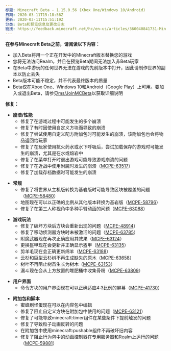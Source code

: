 ```yaml
---
标题: Minecraft Beta - 1.15.0.56 (Xbox One/Windows 10/Android)
日期: 2020-03-11T15:18:56Z
更新: 2020-03-11T15:51:19Z
分类: Beta和预览信息及更改日志
链接: https://feedback.minecraft.net/hc/en-us/articles/360040841731-Minecraft-Beta-1-15-0-56-Xbox-One-Windows-10-Android
---
```


**在参与Minecraft Beta之前，请阅读以下内容：**

- 加入Beta将用一个正在开发中的Minecraft版本替换您的游戏
- 您将无法访问Realm，并且在预览Beta期间无法加入非Beta玩家
- 在Beta中游玩的任何世界无法在游戏的先前版本中打开，因此请制作世界的副本以防止丢失
- Beta版本可能不稳定，并不代表最终版本的质量
- Beta仅在Xbox One、Windows 10和Android（Google Play）上可用。要加入或退出Beta，请参见[ms/JoinMCBeta](https://aka.ms/JoinMCBeta)以获取详细说明

**修复：**

- **崩溃/性能**
  - 修复了在游戏过程中可能发生的多个崩溃
  - 修复了有时因使用自定义方块而导致的崩溃
  - 修复了尝试使用自定义配方附加包时可能发生的崩溃，该附加包也会将物品返回给玩家
  - 修复了在玩家使用抗火药水或水下呼吸后，尝试加载保存的游戏时可能发生的崩溃，尤其是在水或熔岩中
  - 修复了在菜单打开时退出游戏可能导致游戏崩溃的问题
  - 修复了在近战中使用附魔时发生的崩溃（[MCPE-63517](https://bugs.mojang.com/browse/MCPE-63517)）
  - 修复了加载存档数据时可能发生的崩溃

<!-- -->

- **常规**
  - 修复了将世界从主机版转换为基岩版时可能导致区块被覆盖的问题（[MCPE-58480](https://bugs.mojang.com/browse/MCPE-58480)）
  - 地图现在可以以正确的比例从其他版本转换为基岩版（[MCPE-58796](https://bugs.mojang.com/browse/MCPE-58796)）
  - 修复了在第三人称视角中多种手臂动画的问题（[MCPE-63088](https://bugs.mojang.com/browse/MCPE-63088)）

<!-- -->

- **游戏玩法**
  - 修复了破坏方块后方块会重新出现的问题（[MCPE-48914](https://bugs.mojang.com/browse/MCPE-48914)）
  - 修复了移动侦测器方块时未被激活的问题（[MCPE-63785](https://bugs.mojang.com/browse/MCPE-63785)）
  - 附魔武器现在再次正确应用其效果（[MCPE-63124](https://bugs.mojang.com/browse/MCPE-63124)）
  - 更换盔甲现在会更新并正确显示盔甲（[MCPE-63135](https://bugs.mojang.com/browse/MCPE-63135)）
  - 剪羊毛现在会正确更新绵羊（[MCPE-63188](https://bugs.mojang.com/browse/MCPE-63188)）
  - 云杉和巨型云杉树不再生成缺失的原木（[MCPE-63658](https://bugs.mojang.com/browse/MCPE-63658)）
  - 树叶不再阻止树苗生长为树木（[MCPE-63153](https://bugs.mojang.com/browse/MCPE-63153)）
  - 漏斗现在会从上方放置的堆肥桶中收集骨粉（[MCPE-63809](https://bugs.mojang.com/browse/MCPE-63809)）

<!-- -->

- **用户界面**
  - 命令方块的用户界面现在可以正确适应4:3比例的屏幕（[MCPE-41730](https://bugs.mojang.com/browse/MCPE-41730)）

<!-- -->

- **附加包和脚本**
  - 蜜蜂刷怪蛋现在可以在内容包中编辑
  - 修复了阻止自定义方块在附加包中使用的问题（[MCPE-63121](https://bugs.mojang.com/browse/MCPE-63121)）
  - 修复了可能导致minecraft:timer组件在某些条件下提前触发的问题
  - 修复了导致粒子动画反转的问题
  - 在附加包中使用minecraft:pushable组件不再破坏旧内容
  - 修复了阻止行为包中的动画控制器在专用服务器和Realm上运行的问题（[MCPE-59881](https://bugs.mojang.com/browse/MCPE-59881)）